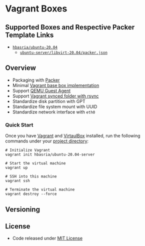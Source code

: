 # Vagrant Boxes

## Supported Boxes and Respective Packer Template Links

  - [`hbasria/ubuntu-20.04`](https://app.vagrantup.com/hbasria/boxes/ubuntu-20.04-server)
      - [`ubuntu-server/libvirt-20.04/packer.json`](https://github.com/hbasria/packer-boxes/blob/master/ubuntu-server/libvirt-20.04/packer.json)

## Overview

  - Packaging with [Packer](https://www.packer.io/)
  - Minimal [Vagrant base box implementation](https://www.vagrantup.com/docs/boxes/base)
  - Support [QEMU Guest Agent](https://wiki.qemu.org/Features/GuestAgent)
  - Support [Vagrant synced folder with rsync](https://www.vagrantup.com/docs/synced-folders/rsync)
  - Standardize disk partition with GPT
  - Standardize file system mount with UUID
  - Standardize network interface with `eth0`

### Quick Start

Once you have [Vagrant](https://www.vagrantup.com/docs/installation) and [VirtaulBox](https://www.virtualbox.org/) installed, run the following commands under your [project directory](https://learn.hashicorp.com/tutorials/vagrant/getting-started-project-setup?in=vagrant/getting-started):

    # Initialize Vagrant
    vagrant init hbasria/ubuntu-20.04-server
    
    # Start the virtual machine
    vagrant up
    
    # SSH into this machine
    vagrant ssh
    
    # Terminate the virtual machine
    vagrant destroy --force

## Versioning

## License

  - Code released under [MIT License](LICENSE)

